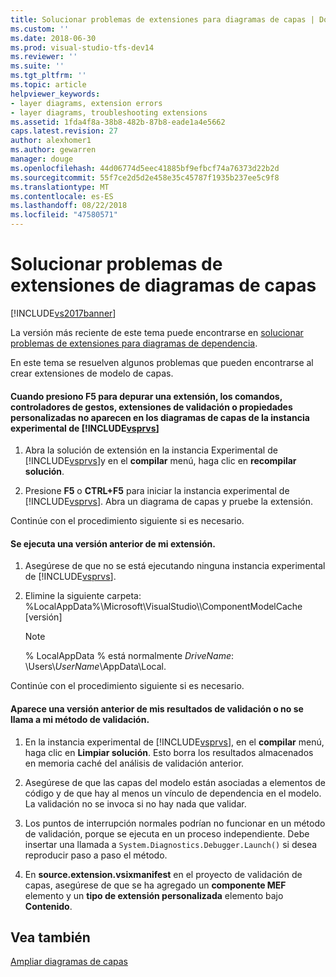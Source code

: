 ```yaml
---
title: Solucionar problemas de extensiones para diagramas de capas | Documentos de Microsoft
ms.custom: ''
ms.date: 2018-06-30
ms.prod: visual-studio-tfs-dev14
ms.reviewer: ''
ms.suite: ''
ms.tgt_pltfrm: ''
ms.topic: article
helpviewer_keywords:
- layer diagrams, extension errors
- layer diagrams, troubleshooting extensions
ms.assetid: 1fda4f8a-38b8-482b-87b8-eade1a4e5662
caps.latest.revision: 27
author: alexhomer1
ms.author: gewarren
manager: douge
ms.openlocfilehash: 44d06774d5eec41885bf9efbcf74a76373d22b2d
ms.sourcegitcommit: 55f7ce2d5d2e458e35c45787f1935b237ee5c9f8
ms.translationtype: MT
ms.contentlocale: es-ES
ms.lasthandoff: 08/22/2018
ms.locfileid: "47580571"
---
```

# <a name="troubleshoot-extensions-for-layer-diagrams"></a>Solucionar problemas de extensiones de diagramas de capas
[!INCLUDE[vs2017banner](../includes/vs2017banner.md)]

La versión más reciente de este tema puede encontrarse en [solucionar problemas de extensiones para diagramas de dependencia](https://docs.microsoft.com/visualstudio/modeling/troubleshoot-extensions-for-layer-diagrams).  
  
En este tema se resuelven algunos problemas que pueden encontrarse al crear extensiones de modelo de capas.  
  
#### <a name="when-i-press-f5-to-debug-my-extension-my-commands-gesture-handlers-validation-extensions-or-custom-properties-do-not-appear-on-layer-diagrams-in-the-experimental-instance-of-includevsprvsincludesvsprvs-mdmd"></a>Cuando presiono F5 para depurar una extensión, los comandos, controladores de gestos, extensiones de validación o propiedades personalizadas no aparecen en los diagramas de capas de la instancia experimental de [!INCLUDE[vsprvs](../includes/vsprvs-md.md)]  
  
1.  Abra la solución de extensión en la instancia Experimental de [!INCLUDE[vsprvs](../includes/vsprvs-md.md)]y en el **compilar** menú, haga clic en **recompilar solución**.  
  
2.  Presione **F5** o **CTRL+F5** para iniciar la instancia experimental de [!INCLUDE[vsprvs](../includes/vsprvs-md.md)]. Abra un diagrama de capas y pruebe la extensión.  
  
 Continúe con el procedimiento siguiente si es necesario.  
  
#### <a name="an-old-version-of-my-extension-runs"></a>Se ejecuta una versión anterior de mi extensión.  
  
1.  Asegúrese de que no se está ejecutando ninguna instancia experimental de [!INCLUDE[vsprvs](../includes/vsprvs-md.md)].  
  
2.  Elimine la siguiente carpeta: %LocalAppData%\Microsoft\VisualStudio\\\ComponentModelCache [versión]  
  
    > [!NOTE]
    >  % LocalAppData % está normalmente *DriveName*: \Users\\*UserName*\AppData\Local.  
  
 Continúe con el procedimiento siguiente si es necesario.  
  
#### <a name="an-old-version-of-my-validation-results-appears-or-my-validation-method-is-not-called"></a>Aparece una versión anterior de mis resultados de validación o no se llama a mi método de validación.  
  
1.  En la instancia experimental de [!INCLUDE[vsprvs](../includes/vsprvs-md.md)], en el **compilar** menú, haga clic en **Limpiar solución**. Esto borra los resultados almacenados en memoria caché del análisis de validación anterior.  
  
2.  Asegúrese de que las capas del modelo están asociadas a elementos de código y de que hay al menos un vínculo de dependencia en el modelo. La validación no se invoca si no hay nada que validar.  
  
3.  Los puntos de interrupción normales podrían no funcionar en un método de validación, porque se ejecuta en un proceso independiente. Debe insertar una llamada a `System.Diagnostics.Debugger.Launch()` si desea reproducir paso a paso el método.  
  
4.  En **source.extension.vsixmanifest** en el proyecto de validación de capas, asegúrese de que se ha agregado un **componente MEF** elemento y un **tipo de extensión personalizada** elemento bajo **Contenido**.  
  
## <a name="see-also"></a>Vea también  
 [Ampliar diagramas de capas](../modeling/extend-layer-diagrams.md)



